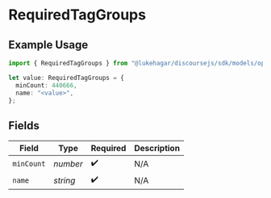 # RequiredTagGroups

## Example Usage

```typescript
import { RequiredTagGroups } from "@lukehagar/discoursejs/sdk/models/operations";

let value: RequiredTagGroups = {
  minCount: 440666,
  name: "<value>",
};
```

## Fields

| Field              | Type               | Required           | Description        |
| ------------------ | ------------------ | ------------------ | ------------------ |
| `minCount`         | *number*           | :heavy_check_mark: | N/A                |
| `name`             | *string*           | :heavy_check_mark: | N/A                |